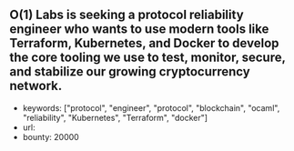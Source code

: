 O(1) Labs is seeking a protocol reliability engineer who wants to use modern tools like Terraform, Kubernetes, and Docker to develop the core tooling we use to test, monitor, secure, and stabilize our growing cryptocurrency network.
------
- keywords: ["protocol", "engineer", "protocol", "blockchain", "ocaml", "reliability", "Kubernetes", "Terraform", "docker"]
- url:
- bounty: 20000
